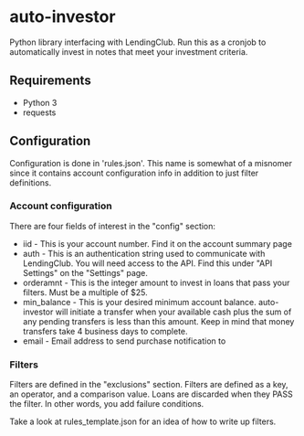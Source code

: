 # auto-investor
Python library interfacing with LendingClub. Run this as a cronjob to automatically invest in notes that meet your investment criteria.

## Requirements
* Python 3
* requests

## Configuration
Configuration is done in 'rules.json'. This name is somewhat of a misnomer since it contains account configuration info in addition to just filter definitions.

### Account configuration
There are four fields of interest in the "config" section:
* iid - This is your account number. Find it on the account summary page
* auth - This is an authentication string used to communicate with LendingClub. You will need access to the API. Find this under "API Settings" on the "Settings" page.
* orderamnt - This is the integer amount to invest in loans that pass your filters. Must be a multiple of $25.
* min_balance - This is your desired minimum account balance. auto-investor will initiate a transfer when your available cash plus the sum of any pending transfers is less than this amount. Keep in mind that money transfers take 4 business days to complete.
* email - Email address to send purchase notification to

### Filters
Filters are defined in the "exclusions" section. Filters are defined as a key, an operator, and a comparison value. Loans are discarded when they PASS the filter. In other words, you add failure conditions.

Take a look at rules_template.json for an idea of how to write up filters.

